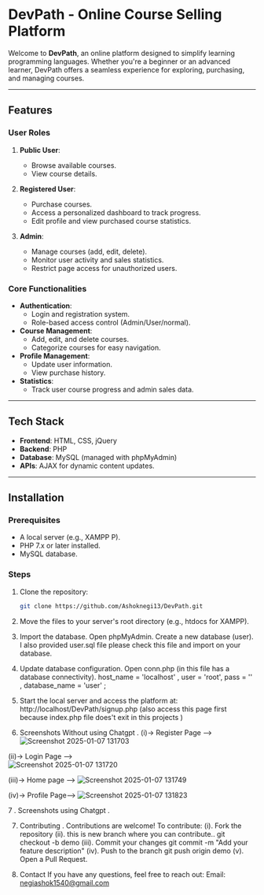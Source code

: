 # DevPath - Online Course Selling Platform

Welcome to **DevPath**, an online platform designed to simplify learning programming languages. Whether you're a beginner or an advanced learner, DevPath offers a seamless experience for exploring, purchasing, and managing courses.

---

## Features

### User Roles
1. **Public User**:
   - Browse available courses.
   - View course details.

2. **Registered User**:
   - Purchase courses.
   - Access a personalized dashboard to track progress.
   - Edit profile and view purchased course statistics.

3. **Admin**:
   - Manage courses (add, edit, delete).
   - Monitor user activity and sales statistics.
   - Restrict page access for unauthorized users.

### Core Functionalities
- **Authentication**: 
  - Login and registration system.
  - Role-based access control (Admin/User/normal).
- **Course Management**:
  - Add, edit, and delete courses.
  - Categorize courses for easy navigation.
- **Profile Management**:
  - Update user information.
  - View purchase history.
- **Statistics**:
  - Track user course progress and admin sales data.

---

## Tech Stack

- **Frontend**: HTML, CSS,  jQuery
- **Backend**: PHP
- **Database**: MySQL (managed with phpMyAdmin)
- **APIs**: AJAX for dynamic content updates.

---

## Installation

### Prerequisites
- A local server (e.g., XAMPP P).
- PHP 7.x or later installed.
- MySQL database.

### Steps
1. Clone the repository:
   ```bash
   git clone https://github.com/Ashoknegi13/DevPath.git
2. Move the files to your server's root directory (e.g., htdocs for XAMPP).
3. Import the database.
   Open phpMyAdmin.
   Create a new database (user).
    I also  provided user.sql file please check this file and import on your database.
4. Update database configuration.
    Open conn.php (in this file has a database connectivity).
      host_name =  'localhost' ,
      user =  'root',
      pass =  '' ,
      database_name =  'user' ;
5. Start the local server and access the platform at:
 http://localhost/DevPath/signup.php  (also access this page first because index.php file does't exit in this projects )

6. Screenshots Without using Chatgpt  .
   (i)-> Register Page --> 
![Screenshot 2025-01-07 131703](https://github.com/user-attachments/assets/cfaa175d-8aa6-456c-a1a1-433b32ab6f8b)

(ii)-> Login Page -->    
![Screenshot 2025-01-07 131720](https://github.com/user-attachments/assets/1c9c427a-17a5-488c-87a8-83c2f07a4d94)

(iii)-> Home page -->
![Screenshot 2025-01-07 131749](https://github.com/user-attachments/assets/cd0f6b86-12f0-4195-9073-01fa041504d5)

(iv)-> Profile Page-->
![Screenshot 2025-01-07 131823](https://github.com/user-attachments/assets/2b29ff5e-3592-4aad-ac05-4c35387aa4de)



7 . Screenshots using Chatgpt .



7. Contributing .
  Contributions are welcome! To contribute: 
  (i). Fork the repository
  (ii).  this is new branch where you can contribute..
         git checkout -b demo
 (iii). Commit your changes
        git commit -m "Add your feature description"
 (iv). Push to the branch
       git push origin demo
(v). Open a Pull Request.

8. Contact
  If you have any questions, feel free to reach out:
  Email: negiashok1540@gmail.com

 






